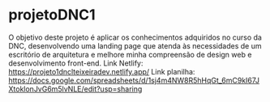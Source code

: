 # projetoDNC1
O objetivo deste projeto é aplicar os conhecimentos adquiridos no curso da DNC, desenvolvendo uma landing page que atenda às necessidades de um escritório de arquitetura e melhore minha compreensão de design web e desenvolvimento front-end.
Link Netlify: https://projeto1dnclteixeiradev.netlify.app/
Link planilha: https://docs.google.com/spreadsheets/d/1sj4m4NW8R5hHqGt_6mC9kI67JXtoklonJvG6m5lvNLE/edit?usp=sharing

